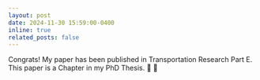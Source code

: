 ```yaml
---
layout: post
date: 2024-11-30 15:59:00-0400
inline: true
related_posts: false
---
```


Congrats! My paper has been published in Transportation Research Part E. This paper is a Chapter in my PhD Thesis. :tada: :rocket:



